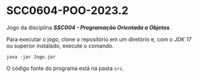 # SCC0604-POO-2023.2
Jogo da disciplina ***SSC004 - Programação Orientada a Objetos***.

Para executar o jogo, clone o repositório em um diretório e, com o *JDK 17* ou superior instalado, execute o comando.

```
java -jar Jogo.jar
```

O código fonte do programa está na pasta ``src``.